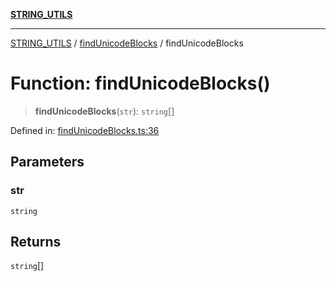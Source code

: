 [**STRING_UTILS**](../../README.md)

***

[STRING_UTILS](../../README.md) / [findUnicodeBlocks](../README.md) / findUnicodeBlocks

# Function: findUnicodeBlocks()

> **findUnicodeBlocks**(`str`): `string`[]

Defined in: [findUnicodeBlocks.ts:36](https://github.com/dailker/everyutil/blob/b7f22b082046077d9fa17a48e94d4c255288033b/src/string/findUnicodeBlocks.ts#L36)

## Parameters

### str

`string`

## Returns

`string`[]
